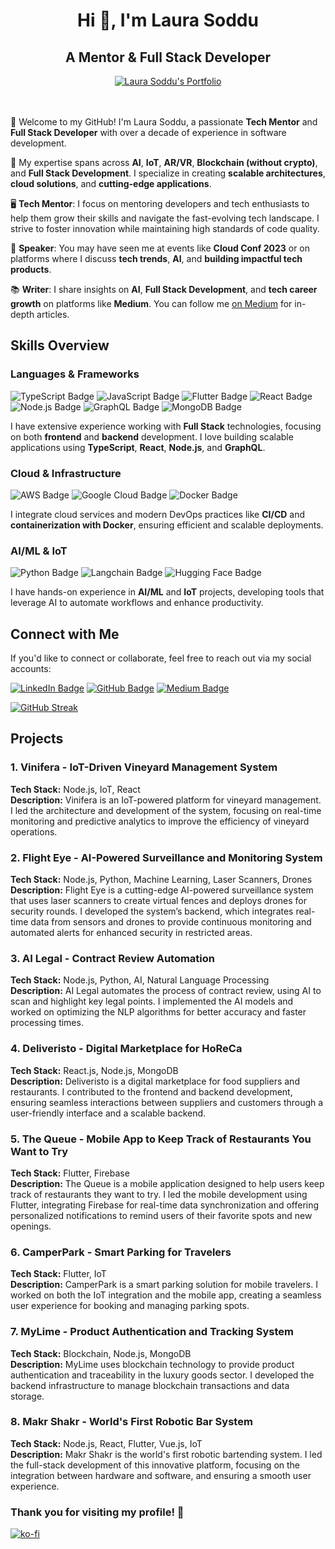 <h1 align="center">Hi 👋, I'm Laura Soddu</h1>
<h2 align="center">A Mentor & Full Stack Developer</h2>

<div align="center">
  <a href="https://laurasoddu.com"><img src="https://img.shields.io/badge/Portfolio-Visit%20My%20Website-blue?style=for-the-badge" alt="Laura Soddu's Portfolio" /></a>
</div>
<br></br>

👋 Welcome to my GitHub! I'm Laura Soddu, a passionate **Tech Mentor** and **Full Stack Developer** with over a decade of experience in software development.

🚀 My expertise spans across **AI**, **IoT**, **AR/VR**, **Blockchain (without crypto)**, and **Full Stack Development**. I specialize in creating **scalable architectures**, **cloud solutions**, and **cutting-edge applications**.

🖥️ **Tech Mentor**: I focus on mentoring developers and tech enthusiasts to help them grow their skills and navigate the fast-evolving tech landscape. I strive to foster innovation while maintaining high standards of code quality.

🎤 **Speaker**: You may have seen me at events like **Cloud Conf 2023** or on platforms where I discuss **tech trends**, **AI**, and **building impactful tech products**.

📚 **Writer**: I share insights on **AI**, **Full Stack Development**, and **tech career growth** on platforms like **Medium**. You can follow me [on Medium](https://medium.com/@laurasoddu) for in-depth articles.

## Skills Overview

### Languages & Frameworks

![TypeScript Badge](https://img.shields.io/badge/TypeScript-007ACC?style=for-the-badge&logo=typescript&logoColor=white)
![JavaScript Badge](https://img.shields.io/badge/JavaScript-F7DF1E?style=for-the-badge&logo=javascript&logoColor=black)
![Flutter Badge](https://img.shields.io/badge/Flutter-02569B?style=for-the-badge&logo=flutter&logoColor=white)
![React Badge](https://img.shields.io/badge/React-20232A?style=for-the-badge&logo=react&logoColor=61DAFB)
![Node.js Badge](https://img.shields.io/badge/Node.js-43853D?style=for-the-badge&logo=node-dot-js&logoColor=white)
![GraphQL Badge](https://img.shields.io/badge/GraphQL-E10098?style=for-the-badge&logo=graphql&logoColor=white)
![MongoDB Badge](https://img.shields.io/badge/MongoDB-4EA94B?style=for-the-badge&logo=mongodb&logoColor=white)

I have extensive experience working with **Full Stack** technologies, focusing on both **frontend** and **backend** development. I love building scalable applications using **TypeScript**, **React**, **Node.js**, and **GraphQL**.

### Cloud & Infrastructure

![AWS Badge](https://img.shields.io/badge/Amazon_AWS-232F3E?style=for-the-badge&logo=amazonaws&logoColor=white)
![Google Cloud Badge](https://img.shields.io/badge/Google_Cloud-4285F4?style=for-the-badge&logo=google-cloud&logoColor=white)
![Docker Badge](https://img.shields.io/badge/Docker-2496ED?style=for-the-badge&logo=docker&logoColor=white)

I integrate cloud services and modern DevOps practices like **CI/CD** and **containerization with Docker**, ensuring efficient and scalable deployments.

### AI/ML & IoT

![Python Badge](https://img.shields.io/badge/Python-3776AB?style=for-the-badge&logo=python&logoColor=white)
![Langchain Badge](https://img.shields.io/badge/Langchain-3D5A80?style=for-the-badge)
![Hugging Face Badge](https://img.shields.io/badge/Hugging_Face-yellow?style=for-the-badge)

I have hands-on experience in **AI/ML** and **IoT** projects, developing tools that leverage AI to automate workflows and enhance productivity.

## Connect with Me

If you'd like to connect or collaborate, feel free to reach out via my social accounts:

[![LinkedIn Badge](https://img.shields.io/badge/LinkedIn-0077B5?style=for-the-badge&logo=linkedin&logoColor=white)](https://www.linkedin.com/in/laura-soddu/)
[![GitHub Badge](https://img.shields.io/badge/GitHub-181717?style=for-the-badge&logo=github&logoColor=white)](https://github.com/LadyCodesItBetter)
[![Medium Badge](https://img.shields.io/badge/Medium-12100E?style=for-the-badge&logo=medium&logoColor=white)](https://medium.com/@lady_codes_it_better)


[![GitHub Streak](https://github-readme-streak-stats.herokuapp.com?user=LadyCodesItBetter&theme=bear&hide_border=true&locale=it&date_format=j%20M%5B%20Y%5D&background=F4FFBC00)](https://git.io/streak-stats)

## Projects

### 1. Vinifera - IoT-Driven Vineyard Management System
**Tech Stack:** Node.js, IoT, React  
**Description:** Vinifera is an IoT-powered platform for vineyard management. I led the architecture and development of the system, focusing on real-time monitoring and predictive analytics to improve the efficiency of vineyard operations.

### 2. Flight Eye - AI-Powered Surveillance and Monitoring System
**Tech Stack:** Node.js, Python, Machine Learning, Laser Scanners, Drones
**Description:** Flight Eye is a cutting-edge AI-powered surveillance system that uses laser scanners to create virtual fences and deploys drones for security rounds. I developed the system’s backend, which integrates real-time data from sensors and drones to provide continuous monitoring and automated alerts for enhanced security in restricted areas.

### 3. AI Legal - Contract Review Automation
**Tech Stack:** Node.js, Python, AI, Natural Language Processing  
**Description:** AI Legal automates the process of contract review, using AI to scan and highlight key legal points. I implemented the AI models and worked on optimizing the NLP algorithms for better accuracy and faster processing times.

### 4. Deliveristo - Digital Marketplace for HoReCa
**Tech Stack:** React.js, Node.js, MongoDB  
**Description:** Deliveristo is a digital marketplace for food suppliers and restaurants. I contributed to the frontend and backend development, ensuring seamless interactions between suppliers and customers through a user-friendly interface and a scalable backend.

### 5. The Queue - Mobile App to Keep Track of Restaurants You Want to Try
**Tech Stack:** Flutter, Firebase  
**Description:** The Queue is a mobile application designed to help users keep track of restaurants they want to try. I led the mobile development using Flutter, integrating Firebase for real-time data synchronization and offering personalized notifications to remind users of their favorite spots and new openings.

### 6. CamperPark - Smart Parking for Travelers
**Tech Stack:** Flutter, IoT  
**Description:** CamperPark is a smart parking solution for mobile travelers. I worked on both the IoT integration and the mobile app, creating a seamless user experience for booking and managing parking spots.

### 7. MyLime - Product Authentication and Tracking System
**Tech Stack:** Blockchain, Node.js, MongoDB  
**Description:** MyLime uses blockchain technology to provide product authentication and traceability in the luxury goods sector. I developed the backend infrastructure to manage blockchain transactions and data storage.

### 8. Makr Shakr - World's First Robotic Bar System
**Tech Stack:** Node.js, React, Flutter, Vue.js, IoT  
**Description:** Makr Shakr is the world's first robotic bartending system. I led the full-stack development of this innovative platform, focusing on the integration between hardware and software, and ensuring a smooth user experience.

<h3>Thank you for visiting my profile! 🚀</h2>

[![ko-fi](https://ko-fi.com/img/githubbutton_sm.svg)](https://ko-fi.com/O5O2154QE0)
